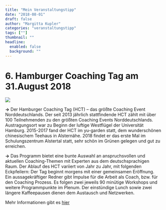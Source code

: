```yaml
---
title: "Mein Veranstaltungstipp"
date: "2018-08-01"
draft: false
author: "Margitta Kupler"
categories: "veranstaltungstipp"
tags: [""]
thumbnail: ""
headline:
  enabled: false
  background: ""
---
```


# 6. Hamburger Coaching Tag am 31.August 2018

<!--more-->

![](https://i1.wp.com/alumni-psychologie.de/images/jyaml/headers/hamburg-alsteruni2-hell3.jpg)

**→** Der Hamburger Coaching Tag (HCT) – das größte Coaching Event
Norddeutschlands. Der seit 2013 jährlich stattfindende HCT zählt mit über 100
Teilnehmenden zu den größten Coaching Events Norddeutschlands. Austragungsort
war zu Beginn der luftige Westflügel der Universität Hamburg. 2015-2017 fand
der HCT im yu-garden statt, dem wunderschönen chinesischem Teehaus in
Alsternähe. 2018 findet er das erste Mal im Schulungszentrum Alstertal statt,
sehr schön im Grünen gelegen und gut zu erreichen.

**→** Das Programm bietet eine bunte Auswahl an anspruchsvollen und aktuellen
Coaching-Themen mit Experten aus dem deutschsprachigen Raum. Der Ablauf des
HCT variiert von Jahr zu Jahr, mit folgenden Eckpfeilern: Der Tag beginnt
morgens mit einer gemeinsamen Eröffnung. Ein aussagekräftiger Redner gibt
Impulse für die Arbeit als Coach, bzw. für den Coaching Prozess. Es folgen
zwei jeweils 90 minütige Workshops und weitere Programmpunkte im Plenum. Der
einstündige Lunch sowie zwei längere Kaffeepausen dienen dem Austausch und
Netzwerken.

Mehr Informationen gibt es [hier](http://alumni-psychologie.de/veranstaltungen/hamburgercoachingtag/ "HCT")




